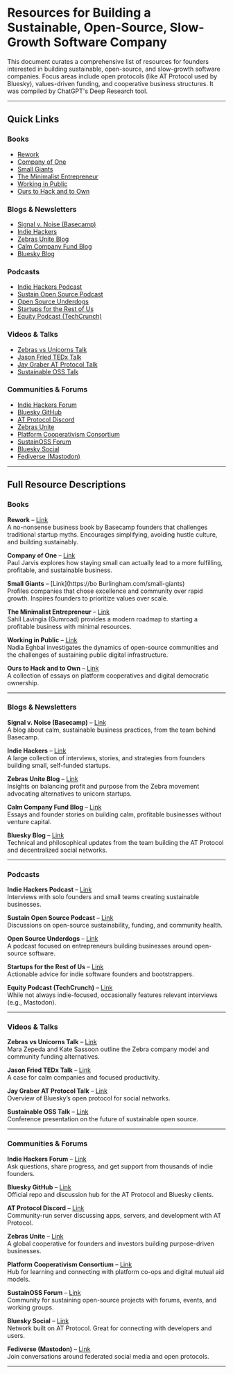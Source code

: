 
# Resources for Building a Sustainable, Open-Source, Slow-Growth Software Company

This document curates a comprehensive list of resources for founders interested in building sustainable, open-source, and slow-growth software companies. Focus areas include open protocols (like AT Protocol used by Bluesky), values-driven funding, and cooperative business structures. It was compiled by ChatGPT's Deep Research tool.

---

## Quick Links

### Books
- [Rework](https://basecamp.com/books/rework)
- [Company of One](https://ofone.co)
- [Small Giants](https://boburlingham.com/small-giants)
- [The Minimalist Entrepreneur](https://sahillavingia.com/minimalist-entrepreneur)
- [Working in Public](https://nadiaeghbal.com/working-in-public)
- [Ours to Hack and to Own](https://www.ourstohackandtoown.net)

### Blogs & Newsletters
- [Signal v. Noise (Basecamp)](https://m.signalvnoise.com)
- [Indie Hackers](https://indiehackers.com)
- [Zebras Unite Blog](https://zebrasunite.coop/blog)
- [Calm Company Fund Blog](https://calmfund.com/blog)
- [Bluesky Blog](https://blueskyweb.xyz/blog)

### Podcasts
- [Indie Hackers Podcast](https://www.indiehackers.com/podcast)
- [Sustain Open Source Podcast](https://podcast.sustainoss.org)
- [Open Source Underdogs](https://opensourceunderdogs.com)
- [Startups for the Rest of Us](https://www.startupsfortherestofus.com)
- [Equity Podcast (TechCrunch)](https://techcrunch.com/tag/equity-podcast)

### Videos & Talks
- [Zebras vs Unicorns Talk](https://www.youtube.com/watch?v=3vK4DkAbGTg)
- [Jason Fried TEDx Talk](https://www.youtube.com/watch?v=5XD2kNopsUs)
- [Jay Graber AT Protocol Talk](https://www.youtube.com/watch?v=mOYzBBrqbpY)
- [Sustainable OSS Talk](https://www.youtube.com/watch?v=fS2np6X6tB8)

### Communities & Forums
- [Indie Hackers Forum](https://www.indiehackers.com/forum)
- [Bluesky GitHub](https://github.com/bluesky-social)
- [AT Protocol Discord](https://discord.gg/bluesky)
- [Zebras Unite](https://zebrasunite.coop)
- [Platform Cooperativism Consortium](https://platform.coop)
- [SustainOSS Forum](https://discourse.sustainoss.org)
- [Bluesky Social](https://bsky.app)
- [Fediverse (Mastodon)](https://joinmastodon.org)

---

## Full Resource Descriptions

### Books

**Rework** – [Link](https://basecamp.com/books/rework)  
A no-nonsense business book by Basecamp founders that challenges traditional startup myths. Encourages simplifying, avoiding hustle culture, and building sustainably.

**Company of One** – [Link](https://ofone.co)  
Paul Jarvis explores how staying small can actually lead to a more fulfilling, profitable, and sustainable business.

**Small Giants** – [Link](https://bo Burlingham.com/small-giants)  
Profiles companies that chose excellence and community over rapid growth. Inspires founders to prioritize values over scale.

**The Minimalist Entrepreneur** – [Link](https://sahillavingia.com/minimalist-entrepreneur)  
Sahil Lavingia (Gumroad) provides a modern roadmap to starting a profitable business with minimal resources.

**Working in Public** – [Link](https://nadiaeghbal.com/working-in-public)  
Nadia Eghbal investigates the dynamics of open-source communities and the challenges of sustaining public digital infrastructure.

**Ours to Hack and to Own** – [Link](https://www.ourstohackandtoown.net)  
A collection of essays on platform cooperatives and digital democratic ownership.

---

### Blogs & Newsletters

**Signal v. Noise (Basecamp)** – [Link](https://m.signalvnoise.com)  
A blog about calm, sustainable business practices, from the team behind Basecamp.

**Indie Hackers** – [Link](https://indiehackers.com)  
A large collection of interviews, stories, and strategies from founders building small, self-funded startups.

**Zebras Unite Blog** – [Link](https://zebrasunite.coop/blog)  
Insights on balancing profit and purpose from the Zebra movement advocating alternatives to unicorn startups.

**Calm Company Fund Blog** – [Link](https://calmfund.com/blog)  
Essays and founder stories on building calm, profitable businesses without venture capital.

**Bluesky Blog** – [Link](https://blueskyweb.xyz/blog)  
Technical and philosophical updates from the team building the AT Protocol and decentralized social networks.

---

### Podcasts

**Indie Hackers Podcast** – [Link](https://www.indiehackers.com/podcast)  
Interviews with solo founders and small teams creating sustainable businesses.

**Sustain Open Source Podcast** – [Link](https://podcast.sustainoss.org)  
Discussions on open-source sustainability, funding, and community health.

**Open Source Underdogs** – [Link](https://opensourceunderdogs.com)  
A podcast focused on entrepreneurs building businesses around open-source software.

**Startups for the Rest of Us** – [Link](https://www.startupsfortherestofus.com)  
Actionable advice for indie software founders and bootstrappers.

**Equity Podcast (TechCrunch)** – [Link](https://techcrunch.com/tag/equity-podcast)  
While not always indie-focused, occasionally features relevant interviews (e.g., Mastodon).

---

### Videos & Talks

**Zebras vs Unicorns Talk** – [Link](https://www.youtube.com/watch?v=3vK4DkAbGTg)  
Mara Zepeda and Kate Sassoon outline the Zebra company model and community funding alternatives.

**Jason Fried TEDx Talk** – [Link](https://www.youtube.com/watch?v=5XD2kNopsUs)  
A case for calm companies and focused productivity.

**Jay Graber AT Protocol Talk** – [Link](https://www.youtube.com/watch?v=mOYzBBrqbpY)  
Overview of Bluesky’s open protocol for social networks.

**Sustainable OSS Talk** – [Link](https://www.youtube.com/watch?v=fS2np6X6tB8)  
Conference presentation on the future of sustainable open source.

---

### Communities & Forums

**Indie Hackers Forum** – [Link](https://www.indiehackers.com/forum)  
Ask questions, share progress, and get support from thousands of indie founders.

**Bluesky GitHub** – [Link](https://github.com/bluesky-social)  
Official repo and discussion hub for the AT Protocol and Bluesky clients.

**AT Protocol Discord** – [Link](https://discord.gg/bluesky)  
Community-run server discussing apps, servers, and development with AT Protocol.

**Zebras Unite** – [Link](https://zebrasunite.coop)  
A global cooperative for founders and investors building purpose-driven businesses.

**Platform Cooperativism Consortium** – [Link](https://platform.coop)  
Hub for learning and connecting with platform co-ops and digital mutual aid models.

**SustainOSS Forum** – [Link](https://discourse.sustainoss.org)  
Community for sustaining open-source projects with forums, events, and working groups.

**Bluesky Social** – [Link](https://bsky.app)  
Network built on AT Protocol. Great for connecting with developers and users.

**Fediverse (Mastodon)** – [Link](https://joinmastodon.org)  
Join conversations around federated social media and open protocols.

---

